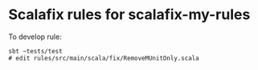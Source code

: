 # Scalafix rules for scalafix-my-rules

To develop rule:
```
sbt ~tests/test
# edit rules/src/main/scala/fix/RemoveMUnitOnly.scala
```
